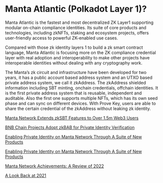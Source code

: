 # Manta Atlantic (Polkadot Layer 1)?

Manta Atlantic is the fastest and most decentralized ZK Layer1 supporting modular on-chain compliance identities. Its suite of core products and technologies, including zkNFTs, staking and ecosystem projects, offers user-friendly access to powerful ZK-enabled use cases.

Compared with those zk identity layers 1 to build a zk smart contract language, Manta Atlantic is focusing more on the ZK compliance credential layer with real adoption and interoperability to make other projects have interoperable identities without dealing with any cryptography work.

The Manta’s zk circuit and infrastructure have been developed for two years, it has a public account based address system and an UTXO based private address system, we call it zkAddress. The zkAddress shielded information including SBT minting, onchain credentials, offchain identities. It is the first private address system that is reusable, independent and auditable. Also the first one supports multiple NFTs, which has its own seed phase and can sync on different devices. With Prove Key, users are able to share the certain credential of the zkAddress without leaking zk identity.


[Manta Network Extends zkSBT Features to Over 1.5m Web3 Users](https://mantanetwork.medium.com/manta-network-extends-zksbt-features-to-over-1-5m-web3-users-81cadd7ebdbf)

[BNB Chain Projects Adopt zkBAB for Private Identity Verification](https://mantanetwork.medium.com/bnb-chain-projects-adopt-zkbab-for-private-identity-verification-41c00482b909)

[Enabling Private Identity on Manta Network Through A Suite of New Products](https://mantanetwork.medium.com/enabling-private-identity-on-manta-network-through-a-suite-of-new-products-237bad78244d)

[Enabling Private Identity on Manta Network Through A Suite of New Products](https://mantanetwork.medium.com/introducing-zksbts-zknfts-and-npo-89a8e6d77a7f)


[Manta Network Achievements: A Review of 2022](https://medium.com/manta-network/manta-network-achievements-a-review-of-2022-6877b45eea18)

[A Look Back at 2021](https://medium.com/manta-network/a-look-back-at-2021-7e96eb60af28)
